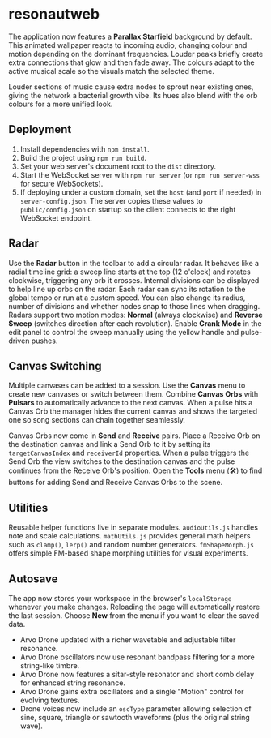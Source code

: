 # resonautweb

The application now features a **Parallax Starfield** background by default.
This animated wallpaper reacts to incoming audio, changing colour and motion
depending on the dominant frequencies. Louder peaks briefly create extra
connections that glow and then fade away. The colours adapt to the active musical
scale so the visuals match the selected theme.

Louder sections of music cause extra nodes to sprout near existing ones, giving
the network a bacterial growth vibe. Its hues also blend with the orb colours
for a more unified look.

## Deployment

1. Install dependencies with `npm install`.
2. Build the project using `npm run build`.
3. Set your web server's document root to the `dist` directory.
4. Start the WebSocket server with `npm run server` (or `npm run server-wss` for
   secure WebSockets).
5. If deploying under a custom domain, set the `host` (and `port` if needed) in
   `server-config.json`. The server copies these values to
   `public/config.json` on startup so the client connects to the right
   WebSocket endpoint.

## Radar

Use the **Radar** button in the toolbar to add a circular radar. It behaves like a radial timeline grid: a sweep line starts at the top (12 o'clock) and rotates clockwise, triggering any orb it crosses. Internal divisions can be displayed to help line up orbs on the radar.
Each radar can sync its rotation to the global tempo or run at a custom speed. You can also change its radius, number of divisions and whether nodes snap to those lines when dragging.
Radars support two motion modes: **Normal** (always clockwise) and **Reverse Sweep** (switches direction after each revolution). Enable **Crank Mode** in the edit panel to control the sweep manually using the yellow handle and pulse-driven pushes.

## Canvas Switching

Multiple canvases can be added to a session. Use the **Canvas** menu to create
new canvases or switch between them. Combine **Canvas Orbs** with **Pulsars**
to automatically advance to the next canvas. When a pulse hits a Canvas Orb the
manager hides the current canvas and shows the targeted one so song sections
can chain together seamlessly.

Canvas Orbs now come in **Send** and **Receive** pairs. Place a Receive Orb on
the destination canvas and link a Send Orb to it by setting its
`targetCanvasIndex` and `receiverId` properties. When a pulse triggers the Send
Orb the view switches to the destination canvas and the pulse continues from
the Receive Orb's position.
Open the **Tools** menu (🛠️) to find buttons for adding Send and Receive
Canvas Orbs to the scene.

## Utilities

Reusable helper functions live in separate modules. `audioUtils.js` handles note
and scale calculations. `mathUtils.js` provides general math helpers such as
`clamp()`, `lerp()` and random number generators.
`fmShapeMorph.js` offers simple FM-based shape morphing utilities for visual experiments.

## Autosave

The app now stores your workspace in the browser's `localStorage` whenever you
make changes. Reloading the page will automatically restore the last session.
Choose **New** from the menu if you want to clear the saved data.


- Arvo Drone updated with a richer wavetable and adjustable filter resonance.
- Arvo Drone oscillators now use resonant bandpass filtering for a more string-like timbre.
- Arvo Drone now features a sitar-style resonator and short comb delay for enhanced string resonance.
- Arvo Drone gains extra oscillators and a single "Motion" control for evolving textures.
- Drone voices now include an `oscType` parameter allowing selection of sine, square, triangle or sawtooth waveforms (plus the original string wave).
